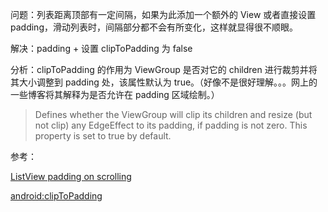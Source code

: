 问题：列表距离顶部有一定间隔，如果为此添加一个额外的 View 或者直接设置 padding，滑动列表时，间隔部分都不会有所变化，这样就显得很不顺眼。

解决：padding + 设置 clipToPadding 为 false

分析：clipToPadding 的作用为 ViewGroup 是否对它的 children 进行裁剪并将其大小调整到 padding 处，该属性默认为 true。（好像不是很好理解。。。网上的一些博客将其解释为是否允许在 padding 区域绘制。）

> Defines whether the ViewGroup will clip its children and resize (but not clip) any EdgeEffect to its padding, if padding is not zero. This property is set to true by default.











参考：

[ListView padding on scrolling](https://stackoverflow.com/questions/22778938/listview-padding-on-scrolling)

[android:clipToPadding](https://developer.android.com/reference/android/view/ViewGroup.html#attr_android:clipToPadding)
